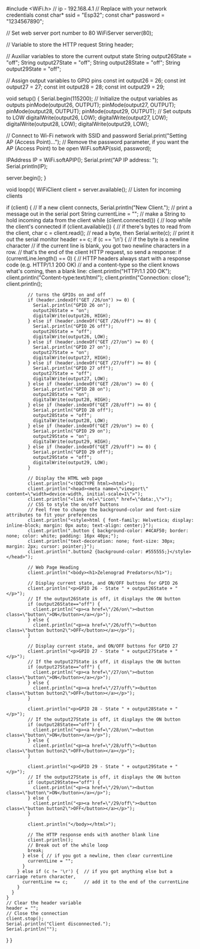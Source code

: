 #include <WiFi.h>
// ip - 192.168.4.1 
// Replace with your network credentials
const char* ssid     = "Esp32";
const char* password = "1234567890";
 
// Set web server port number to 80
WiFiServer server(80);
 
// Variable to store the HTTP request
String header;
 
// Auxiliar variables to store the current output state
String output26State = "off";
String output27State = "off";
String output28State = "off";
String output29State = "off";
 
// Assign output variables to GPIO pins
const int output26 = 26;
const int output27 = 27;
const int output28 = 28;
const int output29 = 29;
 
void setup() {
  Serial.begin(115200);
  // Initialize the output variables as outputs
  pinMode(output26, OUTPUT);
  pinMode(output27, OUTPUT);
  pinMode(output28, OUTPUT);
  pinMode(output29, OUTPUT);
  // Set outputs to LOW
  digitalWrite(output26, LOW);
  digitalWrite(output27, LOW);
  digitalWrite(output28, LOW);
  digitalWrite(output29, LOW);
 
  // Connect to Wi-Fi network with SSID and password
  Serial.print("Setting AP (Access Point)…");
  // Remove the password parameter, if you want the AP (Access Point) to be open
  WiFi.softAP(ssid, password);
 
  IPAddress IP = WiFi.softAPIP();
  Serial.print("AP IP address: ");
  Serial.println(IP);
  
  server.begin();
}
 
void loop(){
  WiFiClient client = server.available();   // Listen for incoming clients
 
  if (client) {                             // If a new client connects,
    Serial.println("New Client.");          // print a message out in the serial port
    String currentLine = "";                // make a String to hold incoming data from the client
    while (client.connected()) {            // loop while the client's connected
      if (client.available()) {             // if there's bytes to read from the client,
        char c = client.read();             // read a byte, then
        Serial.write(c);                    // print it out the serial monitor
        header += c;
        if (c == '\n') {                    // if the byte is a newline character
          // if the current line is blank, you got two newline characters in a row.
          // that's the end of the client HTTP request, so send a response:
          if (currentLine.length() == 0) {
            // HTTP headers always start with a response code (e.g. HTTP/1.1 200 OK)
            // and a content-type so the client knows what's coming, then a blank line:
            client.println("HTTP/1.1 200 OK");
            client.println("Content-type:text/html");
            client.println("Connection: close");
            client.println();
            
            // turns the GPIOs on and off
            if (header.indexOf("GET /26/on") >= 0) {
              Serial.println("GPIO 26 on");
              output26State = "on";
              digitalWrite(output26, HIGH);
            } else if (header.indexOf("GET /26/off") >= 0) {
              Serial.println("GPIO 26 off");
              output26State = "off";
              digitalWrite(output26, LOW);
            } else if (header.indexOf("GET /27/on") >= 0) {
              Serial.println("GPIO 27 on");
              output27State = "on";
              digitalWrite(output27, HIGH);
            } else if (header.indexOf("GET /27/off") >= 0) {
              Serial.println("GPIO 27 off");
              output27State = "off";
              digitalWrite(output27, LOW);
            } else if (header.indexOf("GET /28/on") >= 0) {
              Serial.println("GPIO 28 on");
              output28State = "on";
              digitalWrite(output28, HIGH);
            } else if (header.indexOf("GET /28/off") >= 0) {
              Serial.println("GPIO 28 off");
              output28State = "off";
              digitalWrite(output28, LOW);
            } else if (header.indexOf("GET /29/on") >= 0) {
              Serial.println("GPIO 29 on");
              output29State = "on";
              digitalWrite(output29, HIGH);
            } else if (header.indexOf("GET /29/off") >= 0) {
              Serial.println("GPIO 29 off");
              output29State = "off";
              digitalWrite(output29, LOW);
            }
            
            // Display the HTML web page
            client.println("<!DOCTYPE html><html>");
            client.println("<head><meta name=\"viewport\" content=\"width=device-width, initial-scale=1\">");
            client.println("<link rel=\"icon\" href=\"data:,\">");
            // CSS to style the on/off buttons 
            // Feel free to change the background-color and font-size attributes to fit your preferences
            client.println("<style>html { font-family: Helvetica; display: inline-block; margin: 0px auto; text-align: center;}");
            client.println(".button { background-color: #4CAF50; border: none; color: white; padding: 16px 40px;");
            client.println("text-decoration: none; font-size: 30px; margin: 2px; cursor: pointer;}");
            client.println(".button2 {background-color: #555555;}</style></head>");
            
            // Web Page Heading
            client.println("<body><h1>Zelenograd Predators</h1>");
            
            // Display current state, and ON/OFF buttons for GPIO 26  
            client.println("<p>GPIO 26 - State " + output26State + "</p>");
            // If the output26State is off, it displays the ON button       
            if (output26State=="off") {
              client.println("<p><a href=\"/26/on\"><button class=\"button\">ON</button></a></p>");
            } else {
              client.println("<p><a href=\"/26/off\"><button class=\"button button2\">OFF</button></a></p>");
            } 
               
            // Display current state, and ON/OFF buttons for GPIO 27  
            client.println("<p>GPIO 27 - State " + output27State + "</p>");
            // If the output27State is off, it displays the ON button       
            if (output27State=="off") {
              client.println("<p><a href=\"/27/on\"><button class=\"button\">ON</button></a></p>");
            } else {
              client.println("<p><a href=\"/27/off\"><button class=\"button button2\">OFF</button></a></p>");
            }
            
            client.println("<p>GPIO 28 - State " + output28State + "</p>");
            // If the output27State is off, it displays the ON button       
            if (output28State=="off") {
              client.println("<p><a href=\"/28/on\"><button class=\"button\">ON</button></a></p>");
            } else {
              client.println("<p><a href=\"/28/off\"><button class=\"button button2\">OFF</button></a></p>");
            }

            client.println("<p>GPIO 29 - State " + output29State + "</p>");
            // If the output27State is off, it displays the ON button       
            if (output29State=="off") {
              client.println("<p><a href=\"/29/on\"><button class=\"button\">ON</button></a></p>");
            } else {
              client.println("<p><a href=\"/29/off\"><button class=\"button button2\">OFF</button></a></p>");
            }
            
            client.println("</body></html>");
            
            // The HTTP response ends with another blank line
            client.println();
            // Break out of the while loop
            break;
          } else { // if you got a newline, then clear currentLine
            currentLine = "";
          }
        } else if (c != '\r') {  // if you got anything else but a carriage return character,
          currentLine += c;      // add it to the end of the currentLine
        }
      }
    }
    // Clear the header variable
    header = "";
    // Close the connection
    client.stop();
    Serial.println("Client disconnected.");
    Serial.println("");
  }
}
